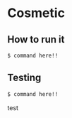 # Cosmetic

## How to run it

```bash
$ command here!!
```

## Testing

```bash
$ command here!!
```

test
